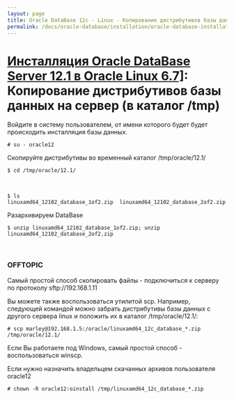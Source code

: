 ```yaml
---
layout: page
title: Oracle DataBase 12c - Linux - Копирование дистрибутивов базы данных на сервер
permalink: /docs/oracle-database/installation/oracle-database-installation/single-instance/simple/linux/6.7/oracle/12.1/copy-oracle-distrib-on-server/
---
```


# <a href="/docs/oracle-database/installation/oracle-database-installation/single-instance/simple/linux/6.7/oracle/12.1/">Инсталляция Oracle DataBase Server 12.1 в Oracle Linux 6.7]</a>: Копирование дистрибутивов базы данных на сервер (в каталог /tmp)




Войдите в систему пользователем, от имени которого будет будет происходить инсталляция базы данных.

	# su - oracle12


Скопируйте дистрибутивы во временный каталог /tmp/oracle/12.1/

	$ cd /tmp/oracle/12.1/

<br/>

	$ ls
	linuxamd64_12102_database_1of2.zip  linuxamd64_12102_database_2of2.zip

Разархивируем DataBase

	$ unzip linuxamd64_12102_database_1of2.zip; unzip linuxamd64_12102_database_2of2.zip

<br/>

### OFFTOPIC

Самый простой способ скопировать файлы - подключиться к серверу по протоколу sftp://192.168.1.11

Вы можете также воспользоваться утилитой scp. Например, следующей командой можно забрать дистрибутивы базы данных с другого сервера linux и положить их в каталог /tmp/oracle/12.1/:

	# scp marley@192.168.1.5:/oracle/linuxamd64_12c_database_*.zip /tmp/oracle/12.1/

Если Вы работаете под Windows, самый простой способ - воспользоваться winscp.

Если нужно назначить владельцем скачанных архивов пользователя oracle12

	# chown -R oracle12:oinstall /tmp/linuxamd64_12c_database_*.zip
